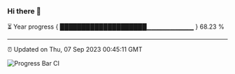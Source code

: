 ### Hi there 👋

⏳ Year progress { ████████████████████▁▁▁▁▁▁▁▁▁▁ } 68.23 %

---

⏰ Updated on Thu, 07 Sep 2023 00:45:11 GMT

![Progress Bar CI](https://github.com/liununu/liununu/workflows/Progress%20Bar%20CI/badge.svg)
